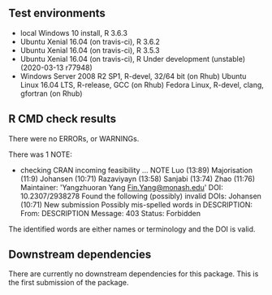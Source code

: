 ## Test environments
* local Windows 10 install, R 3.6.3
* Ubuntu Xenial 16.04 (on travis-ci), R 3.6.2
* Ubuntu Xenial 16.04 (on travis-ci), R 3.5.3
* Ubuntu Xenial 16.04 (on travis-ci), R Under development (unstable) (2020-03-13 r77948)
* Windows Server 2008 R2 SP1, R-devel, 32/64 bit (on Rhub)
Ubuntu Linux 16.04 LTS, R-release, GCC (on Rhub)
Fedora Linux, R-devel, clang, gfortran (on Rhub)

## R CMD check results
There were no ERRORs, or WARNINGs.

There was 1 NOTE:

* checking CRAN incoming feasibility ... NOTE
  Luo (13:89)
  Majorisation (11:9)
  Johansen (10:71)
  Razaviyayn (13:58)
  Sanjabi (13:74)
  Zhao (11:76)
Maintainer: 'Yangzhuoran Yang <Fin.Yang@monash.edu>'
  DOI: 10.2307/2938278
Found the following (possibly) invalid DOIs:
  Johansen (10:71)
New submission
Possibly mis-spelled words in DESCRIPTION:
    From: DESCRIPTION
    Message: 403
    Status: Forbidden

The identified words are either names or terminology and the DOI is valid.



## Downstream dependencies

There are currently no downstream dependencies for this package.
This is the first submission of the package.
